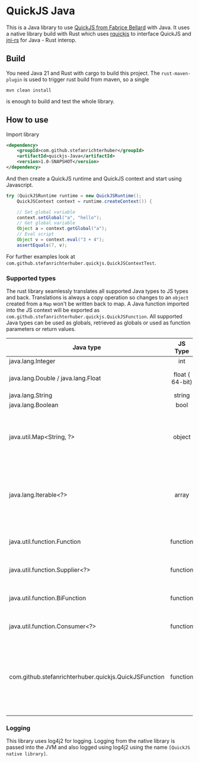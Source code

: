 # QuickJS Java

This is a Java library to use [QuickJS from Fabrice Bellard](https://bellard.org/quickjs/) with Java. It uses a native library build with Rust which uses [rquickjs](https://github.com/DelSkayn/rquickjs) to interface QuickJS and [jni-rs](https://github.com/jni-rs/jni-rs) for Java - Rust interop.

## Build

You need Java 21 and Rust with cargo to build this project. The `rust-maven-plugin` is used to trigger rust build from maven, so a single

```cli
mvn clean install
```

is enough to build and test the whole library.

## How to use

Import library

```xml
<dependency>
    <groupId>com.github.stefanrichterhuber</groupId>
    <artifactId>quickjs-Java</artifactId>
    <version>1.0-SNAPSHOT</version>
</dependency>
```

And then create a QuickJS runtime and QuickJS context and start using Javascript.

```Java
try (QuickJSRuntime runtime = new QuickJSRuntime();
    QuickJSContext context = runtime.createContext()) {

    // Set global variable
    context.setGlobal("a", "hello");
    // Get global variable
    Object a = context.getGlobal("a");
    // Eval script
    Object v = context.eval("3 + 4");
    assertEquals(7, v);
```

For further examples look at `com.github.stefanrichterhuber.quickjs.QuickJSContextTest`.

### Supported types

The rust library seamlessly translates all supported Java types to JS types and back. Translations is always a copy operation so changes to an `object` created from a `Map` won't be written back to map. A Java function imported into the JS context will be exported as `com.github.stefanrichterhuber.quickjs.QuickJSFunction`.
All supported Java types can be used as globals, retrieved as globals or used as function parameters or return values.

| Java type                                             |      JS Type          |  Remark                                                                                                                                                                       |
|-------------------------------------------------------|:---------------------:|-------------------------------------------------------------------------------------------------------------------------------------------------------------------------------|
| java.lang.Integer                                     | int                   | -                                                                                                                                                                             |
| java.lang.Double / java.lang.Float                    | float ( 64-bit)       | rquickjs only supports 64-bit floats                                                                                                                                          |
| java.lang.String                                      | string                | -                                                                                                                                                                             |
| java.lang.Boolean                                     | bool                  | -                                                                                                                                                                             |
| java.util.Map<String, ?>                              | object                | Key is expected to be a String, values can be of any of the supported Java types, including another map or functions!                                                         |
| java.lang.Iterable<?>                                 | array                 | Iterable is copied value by value to JS array. JS arrays are converted to `java.util.ArrayList`. Values can be of any of the supported Java types.                            |
| java.util.function.Function<?,?>                      | function              | both parameter and return type could be any of the supported Java types                                                                                                       |
| java.util.function.Supplier<?>                        | function              | return type could be any of the supported Java types                                                                                                                          |
| java.util.function.BiFunction<?,?,?>                  | function              | both parameters and return type could be any of the supported Java types                                                                                                      |
| java.util.function.Consumer<?>                        | function              | parameter could be any of the supported Java types                                                                                                                            |
| com.github.stefanrichterhuber.quickjs.QuickJSFunction | function              | if js returns a function, its converted to a QuickJSFunction which can be called from Java or added back to the JS context where it will be transformed back to a function    |

### Logging

This library uses log4j2 for logging. Logging from the native library is passed into the JVM and also logged using log4j2 using the name `[QuickJS native library]`.
